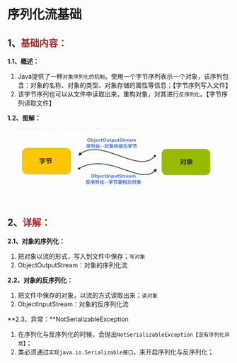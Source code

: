 # 序列化流基础

## 1、<span style="color:brown">基础内容：</span>

**1.1、概述：**

1. Java提供了一种`对象序列化的机制`。使用一个字节序列表示一个对象，该序列包含：对象的名称、对象的类型、对象存储的属性等信息；【字节序列写入文件】
2. 该字节序列也可以从文件中读取出来，重构对象，对其进行`反序列化`。【字节序列读取文件】

**1.2、图解：**

<img src="https://raw.githubusercontent.com/root-bine/image/main/Typora-image/%E5%BA%8F%E5%88%97%E5%8C%96%E4%B8%8E%E5%8F%8D%E5%BA%8F%E5%88%97%E5%8C%96.png" style="zoom:80%;" />



## 2、<span style="color:brown">详解：</span>

**2.1、对象的序列化：**

1. 把对象以流的形式，写入到文件中保存；`写对象`
2. ObjectOutputStream：对象的序列化流



**2.2、对象的反序列化：**

1. 把文件中保存的对象，以流的方式读取出来；`读对象`
2. ObjectInputStream：对象的反序列化流



**2.3、异常：**NotSerializableException

1. 在序列化与反序列化的时候，会抛出`NotSerializableException【没有序列化异常】`；
2. 类必须通过`实现java.io.Serializable接口`，来开启序列化与反序列化；